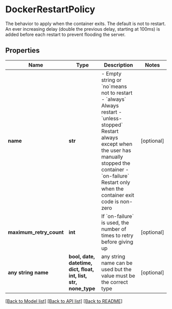 # DockerRestartPolicy

The behavior to apply when the container exits. The default is not to restart.  An ever increasing delay (double the previous delay, starting at 100ms) is added before each restart to prevent flooding the server. 

## Properties
Name | Type | Description | Notes
------------ | ------------- | ------------- | -------------
**name** | **str** | - Empty string or &#x60;no&#x60;means not to restart - &#x60;always&#x60; Always restart - &#x60;unless-stopped&#x60; Restart always except when the user has manually stopped the container - &#x60;on-failure&#x60; Restart only when the container exit code is non-zero  | [optional] 
**maximum_retry_count** | **int** | If &#x60;on-failure&#x60; is used, the number of times to retry before giving up | [optional] 
**any string name** | **bool, date, datetime, dict, float, int, list, str, none_type** | any string name can be used but the value must be the correct type | [optional]

[[Back to Model list]](../README.md#documentation-for-models) [[Back to API list]](../README.md#documentation-for-api-endpoints) [[Back to README]](../README.md)


